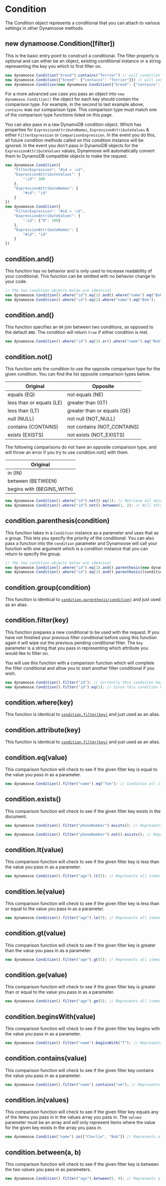 # Condition

The Condition object represents a conditional that you can attach to various settings in other Dynamoose methods.

## new dynamoose.Condition([filter])

This is the basic entry point to construct a conditional. The filter property is optional and can either be an object, existing conditional instance or a string representing the key you which to first filter on.

```js
new dynamoose.Condition("breed").contains("Terrier") // will condition for where the key `breed` contains `Terrier`
new dynamoose.Condition({"breed": {"contains": "Terrier"}}) // will condition for where the key `breed` contains `Terrier`
new dynamoose.Condition(new dynamoose.Condition({"breed": {"contains": "Terrier"}})) // will condition for where the key `breed` contains `Terrier`
```

For a more advanced use case you pass an object into `new dynamoose.Condition()` the object for each key should contain the comparison type. For example, in the second to last example above, `contains` was our comparison type. This comparison type must match one of the comparison type functions listed on this page.

You can also pass in a raw DynamoDB condition object. Which has properties for `ExpressionAttributeNames`, `ExpressionAttributeValues` & either `FilterExpression` or `ComparisonExpression`. In the event you do this, all future condition methods called on this condition instance will be ignored. In the event you don't pass in DynamoDB objects for the `ExpressionAttributeValues` values, Dynamoose will automatically convert them to DynamoDB compatible objects to make the request.

```js
new dynamoose.Condition({
	"FilterExpression": "#id = :id",
	"ExpressionAttributeValues": {
		":id": 100
	},
	"ExpressionAttributeNames": {
		"#id": "id"
	}
})
new dynamoose.Condition({
	"FilterExpression": "#id = :id",
	"ExpressionAttributeValues": {
		":id": {"N": 100}
	},
	"ExpressionAttributeNames": {
		"#id": "id"
	}
})
```

## condition.and()

This function has no behavior and is only used to increase readability of your conditional. This function can be omitted with no behavior change to your code.

```js
// The two condition objects below are identical
new dynamoose.Condition().where("id").eq(1).and().where("name").eq("Bob");
new dynamoose.Condition().where("id").eq(1).where("name").eq("Bob");
```

## condition.and()

This function specifies an `OR` join between two conditions, as opposed to the default `AND`. The condition will return `true` if either condition is met.

```js
new dynamoose.Condition().where("id").eq(1).or().where("name").eq("Bob"); // id = 1 OR name = Bob
```

## condition.not()

This function sets the condition to use the opposite comparison type for the given condition. You can find the list opposite comparison types below.

| Original | Opposite |
|---|---|
| equals (EQ) | not equals (NE) |
| less than or equals (LE) | greater than (GT) |
| less than (LT) | greater than or equals (GE) |
| null (NULL) | not null (NOT_NULL) |
| contains (CONTAINS) | not contains (NOT_CONTAINS) |
| exists (EXISTS) | not exists (NOT_EXISTS) |

The following comparisons do not have an opposite comparison type, and will throw an error if you try to use condition.not() with them.

| Original |
|---|
| in (IN) |
| between (BETWEEN) |
| begins with (BEGINS_WITH) |

```js
new dynamoose.Condition().where("id").not().eq(1); // Retrieve all objects where id does NOT equal 1
new dynamoose.Condition().where("id").not().between(1, 2); // Will throw error since between does not have an opposite comparison type
```

## condition.parenthesis(condition)

This function takes in a `Condition` instance as a parameter and uses that as a group. This lets you specify the priority of the conditional. You can also pass a function into the `condition` parameter and Dynamoose will call your function with one argument which is a condition instance that you can return to specify the group.

```js
// The two condition objects below are identical
new dynamoose.Condition().where("id").eq(1).and().parenthesis(new dynamoose.Condition().where("name").eq("Bob")); // id = 1 AND (name = Bob)
new dynamoose.Condition().where("id").eq(1).and().parenthesis((condition) => condition.where("name").eq("Bob")); // id = 1 AND (name = Bob)
```

## condition.group(condition)

This function is identical to [`condition.parenthesis(condition)`](#conditionparenthesiscondition) and just used as an alias.

## condition.filter(key)

This function prepares a new conditional to be used with the request. If you have not finished your previous filter conditional before using this function again it will wipe out the previous pending conditional filter. The `key` parameter is a string that you pass in representing which attribute you would like to filter on.

You will use this function with a comparison function which will complete the filter conditional and allow you to start another filter conditional if you wish.

```js
new dynamoose.Condition().filter("id"); // Currently this condition has no filter behavior and will represent an empty conditional
new dynamoose.Condition().filter("id").eq(1); // Since this condition has a comparison function (eq) after the filter it will complete the filter conditional and only represent items where `id` = 1
```

## condition.where(key)

This function is identical to [`condition.filter(key)`](#conditionfilterkey) and just used as an alias.

## condition.attribute(key)

This function is identical to [`condition.filter(key)`](#conditionfilterkey) and just used as an alias.

## condition.eq(value)

This comparison function will check to see if the given filter key is equal to the value you pass in as a parameter.

```js
new dynamoose.Condition().filter("name").eq("Tom"); // Condition all items where `name` equals `Tom`
```

## condition.exists()

This comparison function will check to see if the given filter key exists in the document.

```js
new dynamoose.Condition().filter("phoneNumber").exists(); // Represents all items where `phoneNumber` exists in the document

new dynamoose.Condition().filter("phoneNumber").not().exists(); // Represents all items where `phoneNumber` does not exist in the document
```

## condition.lt(value)

This comparison function will check to see if the given filter key is less than the value you pass in as a parameter.

```js
new dynamoose.Condition().filter("age").lt(5); // Represents all items where `age` is less than 5
```

## condition.le(value)

This comparison function will check to see if the given filter key is less than or equal to the value you pass in as a parameter.

```js
new dynamoose.Condition().filter("age").le(5); // Represents all items where `age` is less than or equal to 5
```

## condition.gt(value)

This comparison function will check to see if the given filter key is greater than the value you pass in as a parameter.

```js
new dynamoose.Condition().filter("age").gt(5); // Represents all items where `age` is greater than 5
```

## condition.ge(value)

This comparison function will check to see if the given filter key is greater than or equal to the value you pass in as a parameter.

```js
new dynamoose.Condition().filter("age").ge(5); // Represents all items where `age` is greater than or equal to 5
```

## condition.beginsWith(value)

This comparison function will check to see if the given filter key begins with the value you pass in as a parameter.

```js
new dynamoose.Condition().filter("name").beginsWith("T"); // Represents all items where `name` begins with `T`
```

## condition.contains(value)

This comparison function will check to see if the given filter key contains the value you pass in as a parameter.

```js
new dynamoose.Condition().filter("name").contains("om"); // Represents all items where `name` contains `om`
```

## condition.in(values)

This comparison function will check to see if the given filter key equals any of the items you pass in in the values array you pass in. The `values` parameter must be an array and will only represent items where the value for the given key exists in the array you pass in.

```js
new dynamoose.Condition("name").in(["Charlie", "Bob"]) // Represents all items where `name` = `Charlie` OR `Bob`
```

## condition.between(a, b)

This comparison function will check to see if the given filter key is between the two values you pass in as parameters.

```js
new dynamoose.Condition().filter("age").between(5, 9); // Represents all items where `age` is between 5 and 9
```
